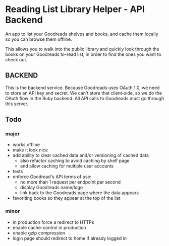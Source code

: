 # Reading List Library Helper - API Backend

An app to list your Goodreads shelves and books, and cache them locally
so you can browse them offline.

This allows you to walk into the public library and quickly look through
the books on your Goodreads to-read list, in order to find the ones you
want to check out.

## BACKEND

This is the backend service. Because Goodreads uses OAuth 1.0, we need to store an API key and secret. We can't store that client-side, so we do the OAuth flow in the Ruby backend. All API calls to Goodreads must go through this server.

## Todo

### major
- works offline
- make it look nice
- add ability to clear cached data and/or versioning of cached data
  - also refactor caching to avoid caching by shelf page
  - and allow caching for multiple user accounts
- tests
- enforce Goodread's API terms of use:
  - no more than 1 request per endpoint per second
  - display Goodreads name/logo
  - link back to the Goodreads page where the data appears
- favoriting books so they appear at the top of the list

### minor

- in production force a redirect to HTTPs
- enable cache-control in production
- enable gzip compression
- login page should redirect to home if already logged in
